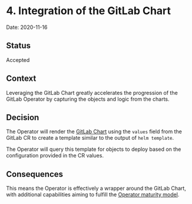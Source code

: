 # 4. Integration of the GitLab Chart

Date: 2020-11-16

## Status

Accepted

## Context

Leveraging the GitLab Chart greatly accelerates the progression of the GitLab Operator by capturing the
objects and logic from the charts. 

## Decision

The Operator will render the [GitLab Chart](https://gitlab.com/gitlab-org/charts/gitlab) using the `values`
field from the GitLab CR to create a template similar to the output of `helm template`.

The Operator will query this template for objects to deploy based on the configuration provided in the
CR values.


## Consequences

This means the Operator is effectively a wrapper around the GitLab Chart,
with additional capabilities aiming to fulfill the
[Operator maturity model](https://docs.openshift.com/container-platform/4.1/applications/operators/olm-what-operators-are.html#olm-maturity-model_olm-what-operators-are).
